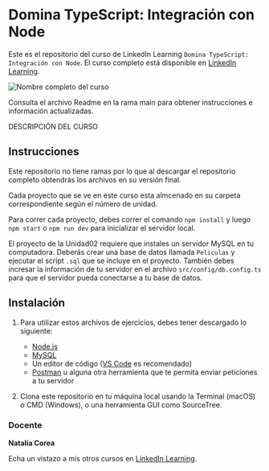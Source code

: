 # Domina TypeScript: Integración con Node

Este es el repositorio del curso de LinkedIn Learning `Domina TypeScript: Integración con Node`. El curso completo está disponible en [LinkedIn Learning][lil-course-url].

![Nombre completo del curso][lil-thumbnail-url] 

Consulta el archivo Readme en la rama main para obtener instrucciones e información actualizadas.

DESCRIPCIÓN DEL CURSO

## Instrucciones

Este repositorio no tiene ramas por lo que al descargar el repositorio completo obtendrás los archivos en su versión final.

Cada proyecto que se ve en este curso esta almcenado en su carpeta correspondiente según el número de unidad.

Para correr cada proyecto, debes correr el comando `npm install` y luego `npm start` o `npm run dev` para inicializar el servidor local.

El proyecto de la Unidad02 requiere que instales un servidor MySQL en tu computadora. Deberás crear una base de datos llamada `Peliculas` y ejecutar el script `.sql` que se incluye en el proyecto. También debes incresar la información de tu servidor en el archivo `src/config/db.config.ts` para que el servidor pueda conectarse a tu base de datos.

## Instalación

1. Para utilizar estos archivos de ejercicios, debes tener descargado lo siguiente:
   - [Node.js](https://nodejs.org/en/)
   - [MySQL](https://dev.mysql.com/downloads/mysql/)
   - Un editor de código ([VS Code](https://code.visualstudio.com/) es recomendado)
   - [Postman](https://www.postman.com/) u alguna otra herramienta que te permita enviar peticiones a tu servidor

2. Clona este repositorio en tu máquina local usando la Terminal (macOS) o CMD (Windows), o una herramienta GUI como SourceTree.

### Docente

**Natalia Corea**

Echa un vistazo a mis otros cursos en [LinkedIn Learning](https://www.linkedin.com/learning/instructors/natalia-corea).

[0]: # (Replace these placeholder URLs with actual course URLs)
[lil-course-url]: [https://www.linkedin.com/learning/building-a-graphql-project-with-react-js](https://www.linkedin.com/learning/domina-typescript-integracion-con-node/)
[lil-thumbnail-url]: [[https://cdn.lynda.com/course/2875095/2875095-1615224395432-16x9.jpg](https://media.licdn.com/dms/image/D4E0DAQFL0cnr4_orTg/learning-public-crop_675_1200/0/1716542652436?e=2147483647&v=beta&t=ofHhODIM0YAGI4LKaWZRYV2qJIMRA8tuIYZ0DIstXOY)](https://media.licdn.com/dms/image/D4E0DAQFL0cnr4_orTg/learning-public-crop_675_1200/0/1716542652436?e=1717596000&v=beta&t=4KVPzdQbv1eQPuZWyUK7Zz1TLQ5UmoYYXk1OjGUDJg8)


[1]: # (End of ES-Instruction ###############################################################################################)
